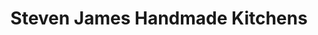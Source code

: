 ---
title: "Steven James Handmade Kitchens"
url: /alcester/steven-james-handmade-kitchens/
shop: kitchen
---